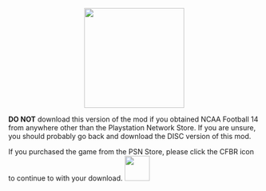 <p align="center">
  <img width="200" src="https://upload.wikimedia.org/wikipedia/commons/thumb/1/17/Warning.svg/832px-Warning.svg.png">
</p>

**DO NOT** download this version of the mod if you obtained NCAA Football 14 from anywhere other than the Playstation Network Store. If you are unsure, you should probably go back and download the DISC version of this mod.

If you purchased the game from the PSN Store, please click the CFBR icon to continue to with your download. <a href="https://github.com/cfbrevamped/CFBR-Easy-Installer/blob/master/PS3/digital.md"><img width="50" src="https://github.com/cfbrevamped/CFBR-Easy-Installer/blob/master/assets/images/CFBR.png"></a>
